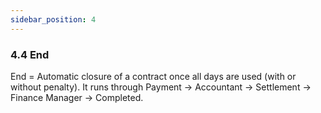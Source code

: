 ```yaml
---
sidebar_position: 4
---
```


### 4.4 End

End = Automatic closure of a contract once all days are used (with or without penalty). It runs through Payment → Accountant → Settlement → Finance Manager → Completed.